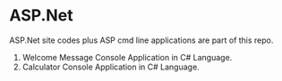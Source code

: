 ASP.Net
=======

ASP.Net site codes plus ASP cmd line applications are part of this repo. 

1) Welcome Message Console Application in C# Language. 
2) Calculator Console Application in C# Language. 
